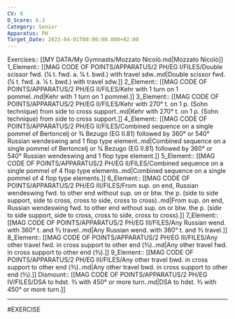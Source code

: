 ```yaml
---
CV: 0
D_Score: 6.3
Category: Senior
Apparatus: PH
Target_Date: 2023-04-01T00:00:00.000+02:00
---
```

Exercises:: [[MY DATA/My Gymnasts/Mozzato Nicolò.md|Mozzato Nicolò]]
1_Element:: [[MAG CODE OF POINTS/APPARATUS/2 PH/EG I/FILES/Double scissor fwd. (1⁄4 t. fwd. a. 1⁄4 t. bwd.) with travel sdw..md|Double scissor fwd. (1⁄4 t. fwd. a. 1⁄4 t. bwd.) with travel sdw.]]
2_Element:: [[MAG CODE OF POINTS/APPARATUS/2 PH/EG II/FILES/Kehr with 1 turn on 1 pommel..md|Kehr with 1 turn on 1 pommel.]]
3_Element:: [[MAG CODE OF POINTS/APPARATUS/2 PH/EG II/FILES/Kehr with 270° t. on 1 p. (Sohn technique) from side to cross support..md|Kehr with 270° t. on 1 p. (Sohn technique) from side to cross support.]]
4_Element:: [[MAG CODE OF POINTS/APPARATUS/2 PH/EG II/FILES/Combined sequence on a single pommel of Bertoncelj or 3⁄4 Bezugo (EG II.81) followed by 360° or 540° Russian wendeswing and 1 flop type element..md|Combined sequence on a single pommel of Bertoncelj or 3⁄4 Bezugo (EG II.81) followed by 360° or 540° Russian wendeswing and 1 flop type element.]]
5_Element:: [[MAG CODE OF POINTS/APPARATUS/2 PH/EG II/FILES/Combined sequence on a single pommel of 4 flop type elements..md|Combined sequence on a single pommel of 4 flop type elements.]]
6_Element:: [[MAG CODE OF POINTS/APPARATUS/2 PH/EG III/FILES/From sup. on end, Russian wendeswing fwd. to other end without sup. on or btw. the p. (side to side support, side to cross, cross to side, cross to cross)..md|From sup. on end, Russian wendeswing fwd. to other end without sup. on or btw. the p. (side to side support, side to cross, cross to side, cross to cross).]]
7_Element:: [[MAG CODE OF POINTS/APPARATUS/2 PH/EG III/FILES/Any Russian wend. with 360° t. and 3⁄3 travel..md|Any Russian wend. with 360° t. and 3⁄3 travel.]]
8_Element:: [[MAG CODE OF POINTS/APPARATUS/2 PH/EG III/FILES/Any other travel fwd. in cross support to other end (3⁄3)..md|Any other travel fwd. in cross support to other end (3⁄3).]]
9_Element:: [[MAG CODE OF POINTS/APPARATUS/2 PH/EG III/FILES/Any other travel bwd. in cross support to other end (3⁄3)..md|Any other travel bwd. in cross support to other end (3⁄3).]]
Dismount:: [[MAG CODE OF POINTS/APPARATUS/2 PH/EG IV/FILES/DSA to hdst. 3⁄3 with 450° or more turn..md|DSA to hdst. 3⁄3 with 450° or more turn.]]
___
#EXERCISE
